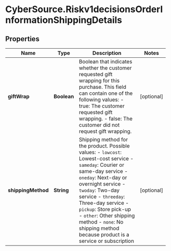 # CyberSource.Riskv1decisionsOrderInformationShippingDetails

## Properties
Name | Type | Description | Notes
------------ | ------------- | ------------- | -------------
**giftWrap** | **Boolean** | Boolean that indicates whether the customer requested gift wrapping for this purchase. This field can contain one of the following values: - true: The customer requested gift wrapping. - false: The customer did not request gift wrapping.  | [optional] 
**shippingMethod** | **String** | Shipping method for the product. Possible values:   - `lowcost`: Lowest-cost service  - `sameday`: Courier or same-day service  - `oneday`: Next-day or overnight service  - `twoday`: Two-day service  - `threeday`: Three-day service  - `pickup`: Store pick-up  - `other`: Other shipping method  - `none`: No shipping method because product is a service or subscription  | [optional] 


